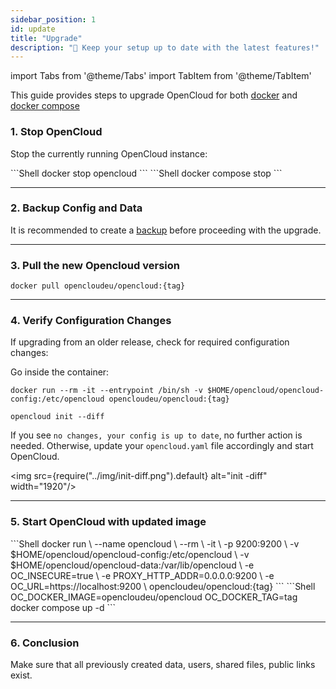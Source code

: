 ```yaml
---
sidebar_position: 1
id: update
title: "Upgrade"
description: "🔄 Keep your setup up to date with the latest features!"
---
```


import Tabs from '@theme/Tabs'
import TabItem from '@theme/TabItem'

This guide provides steps to upgrade OpenCloud for both [docker](docs/admin/getting-started/container/docker.md) and [docker compose](docs/admin/getting-started/container/docker-compose/docker-compose.md)

### 1. Stop OpenCloud

Stop the currently running OpenCloud instance:

<Tabs groupId="deployment">
  <TabItem value="docker" label="docker">
    ```Shell
    docker stop opencloud
    ```
  </TabItem>
  <TabItem value="docker-compose" label="docker compose">
    ```Shell
    docker compose stop
    ``` 
  </TabItem>
</Tabs>

---

### 2. Backup Config and Data

It is recommended to create a [backup](../backup.md) before proceeding with the upgrade.

---

### 3. Pull the new Opencloud version

```Shell
docker pull opencloudeu/opencloud:{tag}
```

---

### 4. Verify Configuration Changes

If upgrading from an older release, check for required configuration changes:

Go inside the container:

```Shell
docker run --rm -it --entrypoint /bin/sh -v $HOME/opencloud/opencloud-config:/etc/opencloud opencloudeu/opencloud:{tag}
```

```Shell
opencloud init --diff
```

If you see `no changes, your config is up to date`, no further action is needed. Otherwise, update your `opencloud.yaml` file accordingly and start OpenCloud.

<img src={require("../img/init-diff.png").default} alt="init -diff" width="1920"/>

---

### 5. Start OpenCloud with updated image

<Tabs groupId="deployment">
  <TabItem value="docker" label="docker">
    ```Shell
    docker run \
    --name opencloud \
    --rm \
    -it \
    -p 9200:9200 \
    -v $HOME/opencloud/opencloud-config:/etc/opencloud \
    -v $HOME/opencloud/opencloud-data:/var/lib/opencloud \
    -e OC_INSECURE=true \
    -e PROXY_HTTP_ADDR=0.0.0.0:9200 \
    -e OC_URL=https://localhost:9200 \
    opencloudeu/opencloud:{tag}
    ```
  </TabItem>
  <TabItem value="docker-compose" label="docker compose">
    ```Shell
    OC_DOCKER_IMAGE=opencloudeu/opencloud OC_DOCKER_TAG=tag docker compose up -d
    ```
  </TabItem>
</Tabs>

---

### 6. Conclusion

Make sure that all previously created data, users, shared files, public links exist.
